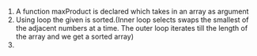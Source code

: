 1. A function maxProduct is declared which takes in an array as argument
2. Using loop the given is sorted.(Inner loop selects swaps the smallest of the adjacent numbers at a time. The outer loop iterates till the length of the array and we get a sorted array)
3. 
